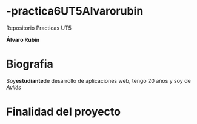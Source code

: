 # -practica6UT5Alvarorubin
Repositorio Practicas UT5

**Álvaro Rubín**

# Biografia
Soy**estudiante**de desarrollo de aplicaciones web, tengo 20 años y soy de *Avilés*

# Finalidad del proyecto
